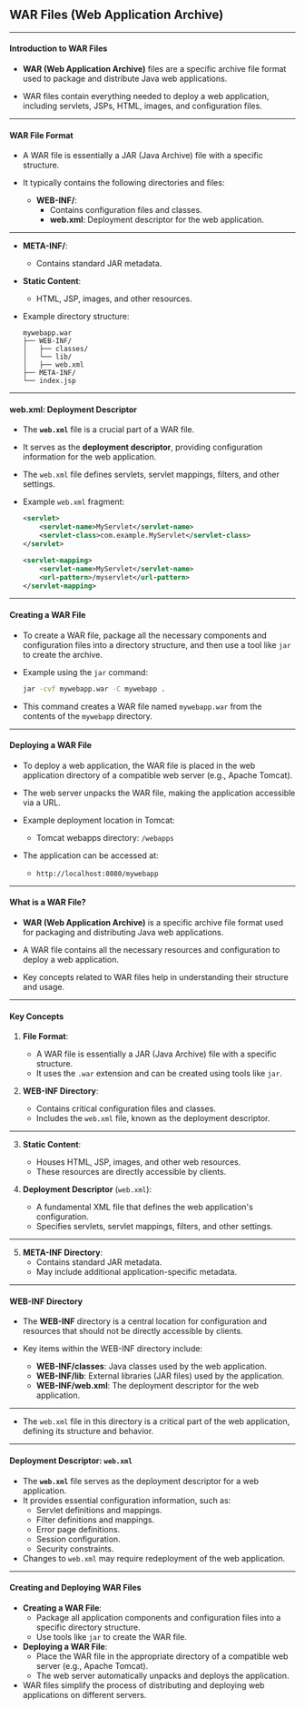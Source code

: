 
## WAR Files (Web Application Archive)

---

#### Introduction to WAR Files

- **WAR (Web Application Archive)** files are a specific archive file format used to package and distribute Java web applications.

- WAR files contain everything needed to deploy a web application, including servlets, JSPs, HTML, images, and configuration files.

---

#### WAR File Format

- A WAR file is essentially a JAR (Java Archive) file with a specific structure.

- It typically contains the following directories and files:

  - **WEB-INF/**:
    - Contains configuration files and classes.
    - **web.xml**: Deployment descriptor for the web application.

---

  - **META-INF/**:
    - Contains standard JAR metadata.

  - **Static Content**:
    - HTML, JSP, images, and other resources.

- Example directory structure:

  ``` []
  mywebapp.war
  ├── WEB-INF/
  │   ├── classes/
  │   └── lib/
  │   ├── web.xml
  ├── META-INF/
  └── index.jsp
  ```

---

#### web.xml: Deployment Descriptor

- The **`web.xml`** file is a crucial part of a WAR file.

- It serves as the **deployment descriptor**, providing configuration information for the web application.

- The `web.xml` file defines servlets, servlet mappings, filters, and other settings.

- Example `web.xml` fragment:

  ```xml []
  <servlet>
      <servlet-name>MyServlet</servlet-name>
      <servlet-class>com.example.MyServlet</servlet-class>
  </servlet>
  
  <servlet-mapping>
      <servlet-name>MyServlet</servlet-name>
      <url-pattern>/myservlet</url-pattern>
  </servlet-mapping>
  ```

---

#### Creating a WAR File

- To create a WAR file, package all the necessary components and configuration files into a directory structure, and then use a tool like `jar` to create the archive.

- Example using the `jar` command:

  ```sh []
  jar -cvf mywebapp.war -C mywebapp .
  ```

- This command creates a WAR file named `mywebapp.war` from the contents of the `mywebapp` directory.

---

#### Deploying a WAR File

- To deploy a web application, the WAR file is placed in the web application directory of a compatible web server (e.g., Apache Tomcat).

- The web server unpacks the WAR file, making the application accessible via a URL.

- Example deployment location in Tomcat:
  - Tomcat webapps directory: `/webapps`

- The application can be accessed at:
  - `http://localhost:8080/mywebapp`

---

#### What is a WAR File?

- **WAR (Web Application Archive)** is a specific archive file format used for packaging and distributing Java web applications.

- A WAR file contains all the necessary resources and configuration to deploy a web application.

- Key concepts related to WAR files help in understanding their structure and usage.

---

#### Key Concepts

1. **File Format**:
   - A WAR file is essentially a JAR (Java Archive) file with a specific structure.
   - It uses the `.war` extension and can be created using tools like `jar`.

2. **WEB-INF Directory**:
   - Contains critical configuration files and classes.
   - Includes the `web.xml` file, known as the deployment descriptor.

---

3. **Static Content**:
   - Houses HTML, JSP, images, and other web resources.
   - These resources are directly accessible by clients.

4. **Deployment Descriptor** (`web.xml`):
   - A fundamental XML file that defines the web application's configuration.
   - Specifies servlets, servlet mappings, filters, and other settings.

---

5. **META-INF Directory**:
   - Contains standard JAR metadata.
   - May include additional application-specific metadata.

---

#### WEB-INF Directory

- The **WEB-INF** directory is a central location for configuration and resources that should not be directly accessible by clients.

- Key items within the WEB-INF directory include:

  - **WEB-INF/classes**: Java classes used by the web application.
  - **WEB-INF/lib**: External libraries (JAR files) used by the application.
  - **WEB-INF/web.xml**: The deployment descriptor for the web application.

---

- The `web.xml` file in this directory is a critical part of the web application, defining its structure and behavior.

---

#### Deployment Descriptor: `web.xml`

- The **`web.xml`** file serves as the deployment descriptor for a web application.
- It provides essential configuration information, such as:
  - Servlet definitions and mappings.
  - Filter definitions and mappings.
  - Error page definitions.
  - Session configuration.
  - Security constraints.
- Changes to `web.xml` may require redeployment of the web application.

---

#### Creating and Deploying WAR Files
- **Creating a WAR File**:
   - Package all application components and configuration files into a specific directory structure.
   - Use tools like `jar` to create the WAR file.
- **Deploying a WAR File**:
   - Place the WAR file in the appropriate directory of a compatible web server (e.g., Apache Tomcat).
   - The web server automatically unpacks and deploys the application.
- WAR files simplify the process of distributing and deploying web applications on different servers.
